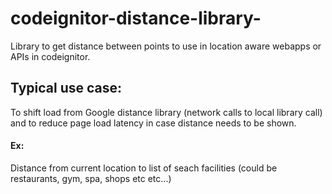 # codeignitor-distance-library-
Library to get distance between points to use in location aware webapps or APIs in codeignitor.

## Typical use case: 
To shift load from Google distance library (network calls to local library call) and to reduce page load latency in case distance needs to be shown.

 #### Ex: 
 Distance from current location to list of seach facilities (could be restaurants, gym, spa, shops etc etc...) 

